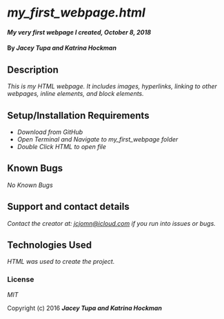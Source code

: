 # _my_first_webpage.html_

#### _My very first webpage I created, October 8, 2018_

#### By _**Jacey Tupa and Katrina Hockman**_

## Description

_This is my HTML webpage. It includes images, hyperlinks, linking to other webpages, inline elements, and block elements._

## Setup/Installation Requirements

* _Download from GitHub_
* _Open Terminal and Navigate to my_first_webpage folder_
* _Double Click HTML to open file_

## Known Bugs

_No Known Bugs_

## Support and contact details

_Contact the creator at: jcjomn@icloud.com if you run into issues or bugs._

## Technologies Used

_HTML was used to create the project._

### License

*MIT*

Copyright (c) 2016 **_Jacey Tupa and Katrina Hockman_**
